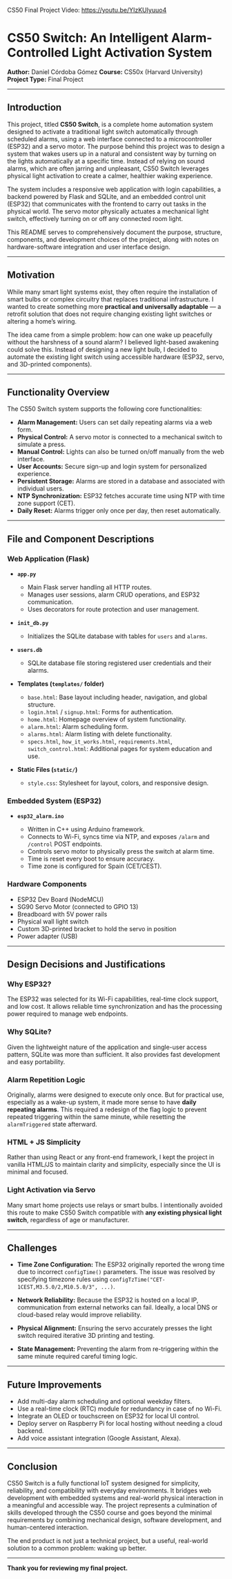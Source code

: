 CS50 Final Project Video: https://youtu.be/YIzKUIyuuo4

# CS50 Switch: An Intelligent Alarm-Controlled Light Activation System

**Author:** Daniel Córdoba Gómez
**Course:** CS50x (Harvard University)
**Project Type:** Final Project

---

## Introduction

This project, titled **CS50 Switch**, is a complete home automation system designed to activate a traditional light switch automatically through scheduled alarms, using a web interface connected to a microcontroller (ESP32) and a servo motor. The purpose behind this project was to design a system that wakes users up in a natural and consistent way by turning on the lights automatically at a specific time. Instead of relying on sound alarms, which are often jarring and unpleasant, CS50 Switch leverages physical light activation to create a calmer, healthier waking experience.

The system includes a responsive web application with login capabilities, a backend powered by Flask and SQLite, and an embedded control unit (ESP32) that communicates with the frontend to carry out tasks in the physical world. The servo motor physically actuates a mechanical light switch, effectively turning on or off any connected room light.

This README serves to comprehensively document the purpose, structure, components, and development choices of the project, along with notes on hardware-software integration and user interface design.

---

## Motivation

While many smart light systems exist, they often require the installation of smart bulbs or complex circuitry that replaces traditional infrastructure. I wanted to create something more **practical and universally adaptable** — a retrofit solution that does not require changing existing light switches or altering a home’s wiring.

The idea came from a simple problem: how can one wake up peacefully without the harshness of a sound alarm? I believed light-based awakening could solve this. Instead of designing a new light bulb, I decided to automate the existing light switch using accessible hardware (ESP32, servo, and 3D-printed components).

---

## Functionality Overview

The CS50 Switch system supports the following core functionalities:

* **Alarm Management:** Users can set daily repeating alarms via a web form.
* **Physical Control:** A servo motor is connected to a mechanical switch to simulate a press.
* **Manual Control:** Lights can also be turned on/off manually from the web interface.
* **User Accounts:** Secure sign-up and login system for personalized experience.
* **Persistent Storage:** Alarms are stored in a database and associated with individual users.
* **NTP Synchronization:** ESP32 fetches accurate time using NTP with time zone support (CET).
* **Daily Reset:** Alarms trigger only once per day, then reset automatically.

---

## File and Component Descriptions

### Web Application (Flask)

* **`app.py`**

  * Main Flask server handling all HTTP routes.
  * Manages user sessions, alarm CRUD operations, and ESP32 communication.
  * Uses decorators for route protection and user management.

* **`init_db.py`**

  * Initializes the SQLite database with tables for `users` and `alarms`.

* **`users.db`**

  * SQLite database file storing registered user credentials and their alarms.

* **Templates (`templates/` folder)**

  * `base.html`: Base layout including header, navigation, and global structure.
  * `login.html` / `signup.html`: Forms for authentication.
  * `home.html`: Homepage overview of system functionality.
  * `alarm.html`: Alarm scheduling form.
  * `alarms.html`: Alarm listing with delete functionality.
  * `specs.html`, `how_it_works.html`, `requirements.html`, `switch_control.html`: Additional pages for system education and use.

* **Static Files (`static/`)**

  * `style.css`: Stylesheet for layout, colors, and responsive design.

### Embedded System (ESP32)

* **`esp32_alarm.ino`**

  * Written in C++ using Arduino framework.
  * Connects to Wi-Fi, syncs time via NTP, and exposes `/alarm` and `/control` POST endpoints.
  * Controls servo motor to physically press the switch at alarm time.
  * Time is reset every boot to ensure accuracy.
  * Time zone is configured for Spain (CET/CEST).

### Hardware Components

* ESP32 Dev Board (NodeMCU)
* SG90 Servo Motor (connected to GPIO 13)
* Breadboard with 5V power rails
* Physical wall light switch
* Custom 3D-printed bracket to hold the servo in position
* Power adapter (USB)

---

## Design Decisions and Justifications

### Why ESP32?

The ESP32 was selected for its Wi-Fi capabilities, real-time clock support, and low cost. It allows reliable time synchronization and has the processing power required to manage web endpoints.

### Why SQLite?

Given the lightweight nature of the application and single-user access pattern, SQLite was more than sufficient. It also provides fast development and easy portability.

### Alarm Repetition Logic

Originally, alarms were designed to execute only once. But for practical use, especially as a wake-up system, it made more sense to have **daily repeating alarms**. This required a redesign of the flag logic to prevent repeated triggering within the same minute, while resetting the `alarmTriggered` state afterward.

### HTML + JS Simplicity

Rather than using React or any front-end framework, I kept the project in vanilla HTML/JS to maintain clarity and simplicity, especially since the UI is minimal and focused.

### Light Activation via Servo

Many smart home projects use relays or smart bulbs. I intentionally avoided this route to make CS50 Switch compatible with **any existing physical light switch**, regardless of age or manufacturer.

---

## Challenges

* **Time Zone Configuration:** The ESP32 originally reported the wrong time due to incorrect `configTime()` parameters. The issue was resolved by specifying timezone rules using `configTzTime("CET-1CEST,M3.5.0/2,M10.5.0/3", ...)`.

* **Network Reliability:** Because the ESP32 is hosted on a local IP, communication from external networks can fail. Ideally, a local DNS or cloud-based relay would improve reliability.

* **Physical Alignment:** Ensuring the servo accurately presses the light switch required iterative 3D printing and testing.

* **State Management:** Preventing the alarm from re-triggering within the same minute required careful timing logic.

---

## Future Improvements

* Add multi-day alarm scheduling and optional weekday filters.
* Use a real-time clock (RTC) module for redundancy in case of no Wi-Fi.
* Integrate an OLED or touchscreen on ESP32 for local UI control.
* Deploy server on Raspberry Pi for local hosting without needing a cloud backend.
* Add voice assistant integration (Google Assistant, Alexa).

---

## Conclusion

CS50 Switch is a fully functional IoT system designed for simplicity, reliability, and compatibility with everyday environments. It bridges web development with embedded systems and real-world physical interaction in a meaningful and accessible way. The project represents a culmination of skills developed through the CS50 course and goes beyond the minimal requirements by combining mechanical design, software development, and human-centered interaction.

The end product is not just a technical project, but a useful, real-world solution to a common problem: waking up better.

---

**Thank you for reviewing my final project.**

```
```

    
